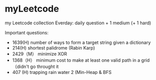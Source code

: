 # myLeetcode
my Leetcode collection
  Everday: daily question + 1 medium (+ 1 hard)

Important questions:
  - 1639(H) number of ways to form a target string given a dictionary
  - 214(H) shortest palidrome (Rabin Karp)
  - 2429（M） minimize XOR
  - 1368（H） minimum cost to make at least one valid path in a grid （didn't go throught it
  - 407 (H) trapping rain water 2 (Min-Heap & BFS 
